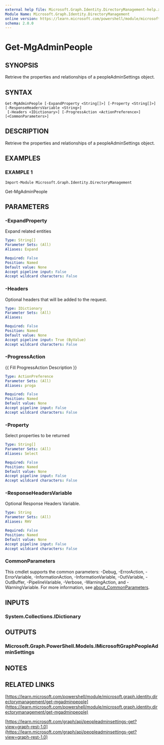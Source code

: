 ```yaml
---
external help file: Microsoft.Graph.Identity.DirectoryManagement-help.xml
Module Name: Microsoft.Graph.Identity.DirectoryManagement
online version: https://learn.microsoft.com/powershell/module/microsoft.graph.identity.directorymanagement/get-mgadminpeople
schema: 2.0.0
---
```


# Get-MgAdminPeople

## SYNOPSIS
Retrieve the properties and relationships of a peopleAdminSettings object.

## SYNTAX

```
Get-MgAdminPeople [-ExpandProperty <String[]>] [-Property <String[]>] [-ResponseHeadersVariable <String>]
 [-Headers <IDictionary>] [-ProgressAction <ActionPreference>] [<CommonParameters>]
```

## DESCRIPTION
Retrieve the properties and relationships of a peopleAdminSettings object.

## EXAMPLES

### EXAMPLE 1
```
Import-Module Microsoft.Graph.Identity.DirectoryManagement
```

Get-MgAdminPeople

## PARAMETERS

### -ExpandProperty
Expand related entities

```yaml
Type: String[]
Parameter Sets: (All)
Aliases: Expand

Required: False
Position: Named
Default value: None
Accept pipeline input: False
Accept wildcard characters: False
```

### -Headers
Optional headers that will be added to the request.

```yaml
Type: IDictionary
Parameter Sets: (All)
Aliases:

Required: False
Position: Named
Default value: None
Accept pipeline input: True (ByValue)
Accept wildcard characters: False
```

### -ProgressAction
{{ Fill ProgressAction Description }}

```yaml
Type: ActionPreference
Parameter Sets: (All)
Aliases: proga

Required: False
Position: Named
Default value: None
Accept pipeline input: False
Accept wildcard characters: False
```

### -Property
Select properties to be returned

```yaml
Type: String[]
Parameter Sets: (All)
Aliases: Select

Required: False
Position: Named
Default value: None
Accept pipeline input: False
Accept wildcard characters: False
```

### -ResponseHeadersVariable
Optional Response Headers Variable.

```yaml
Type: String
Parameter Sets: (All)
Aliases: RHV

Required: False
Position: Named
Default value: None
Accept pipeline input: False
Accept wildcard characters: False
```

### CommonParameters
This cmdlet supports the common parameters: -Debug, -ErrorAction, -ErrorVariable, -InformationAction, -InformationVariable, -OutVariable, -OutBuffer, -PipelineVariable, -Verbose, -WarningAction, and -WarningVariable. For more information, see [about_CommonParameters](http://go.microsoft.com/fwlink/?LinkID=113216).

## INPUTS

### System.Collections.IDictionary
## OUTPUTS

### Microsoft.Graph.PowerShell.Models.IMicrosoftGraphPeopleAdminSettings
## NOTES

## RELATED LINKS

[https://learn.microsoft.com/powershell/module/microsoft.graph.identity.directorymanagement/get-mgadminpeople](https://learn.microsoft.com/powershell/module/microsoft.graph.identity.directorymanagement/get-mgadminpeople)

[https://learn.microsoft.com/graph/api/peopleadminsettings-get?view=graph-rest-1.0](https://learn.microsoft.com/graph/api/peopleadminsettings-get?view=graph-rest-1.0)























